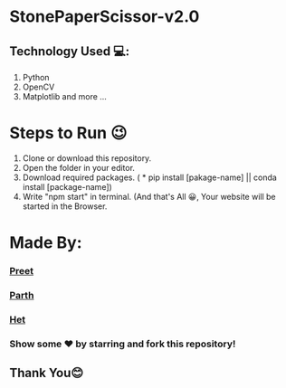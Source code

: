 # StonePaperScissor-v2.0

## Technology Used 💻:

1. Python
2. OpenCV
3. Matplotlib
and more ...

# Steps to Run 😉

1. Clone or download this repository.
2. Open the folder in your editor.
3. Download required packages. ( * pip install [pakage-name] || conda install [package-name])
4. Write "npm start" in terminal. (And that's All 😀, Your website will be started in the Browser.


# Made By:

### [Preet](https://github.com/Preet-Mehta)
### [Parth](https://github.com/Parth-2000)
### [Het](https://github.com/hetgandhi781)

### Show some ❤️ by starring and fork this repository!

## Thank You😊
